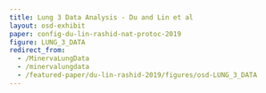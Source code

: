 ```yaml
---
title: Lung 3 Data Analysis - Du and Lin et al
layout: osd-exhibit
paper: config-du-lin-rashid-nat-protoc-2019
figure: LUNG_3_DATA
redirect_from: 
  - /MinervaLungData
  - /minervalungdata
  - /featured-paper/du-lin-rashid-2019/figures/osd-LUNG_3_DATA
---
```

